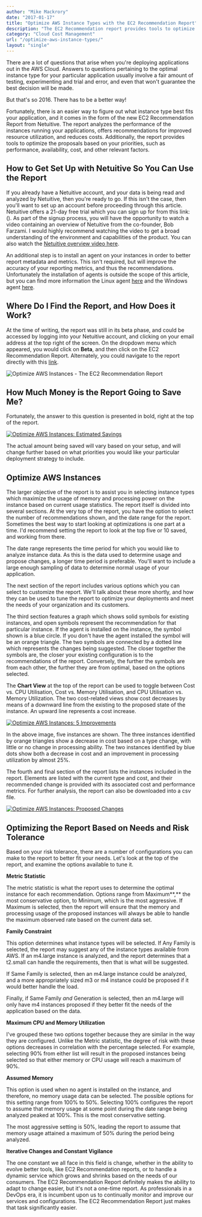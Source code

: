 ```yaml
---
author: "Mike Mackrory"
date: "2017-01-17"
title: "Optimize AWS Instance Types with the EC2 Recommendation Report"
description: "The EC2 Recommendation report provides tools to optimize AWS instances based on your priorities, such as performance, availability, cost, or other factors."
category: "Cloud Cost Management"
url: "/optimize-aws-instance-types/"
layout: "single"
---
```


There are a lot of questions that arise when you're deploying applications out in the AWS Cloud. Answers to questions pertaining to the optimal instance type for your particular application usually involve a fair amount of testing, experimenting and trial and error, and even that won't guarantee the best decision will be made.

But that's so 2016. There has to be a better way!

Fortunately, there is an easier way to figure out what instance type best fits your application, and it comes in the form of the new EC2 Recommendation Report from Netuitive. The report analyzes the performance of the instances running your applications, offers recommendations for improved resource utilization, and reduces costs. Additionally, the report provides tools to optimize the proposals based on your priorities, such as performance, availability, cost, and other relevant factors.

How to Get Set Up with Netuitive So You Can Use the Report
----------------------------------------------------------

If you already have a Netuitive account, and your data is being read and analyzed by Netuitive, then you're ready to go. If this isn't the case, then you'll want to set up an account before proceeding through this article. Netuitive offers a 21-day free trial which you can sign up for from this link: (</signup>). As part of the signup process, you will have the opportunity to watch a video containing an overview of Netuitive from the co-founder, Bob Farzami. I would highly recommend watching the video to get a broad understanding of the environment and capabilities of the product. You can also watch the [Netuitive overview video here](/netuitive-overview).

An additional step is to install an agent on your instances in order to better report metadata and metrics. This isn't required, but will improve the accuracy of your reporting metrics, and thus the recommendations. Unfortunately the installation of agents is outside the scope of this article, but you can find more information the Linux agent [here](https://help.netuitive.com/Content/Datasources/Netuitive/linux.htm) and the Windows agent [here](https://help.netuitive.com/Content/Integrations/windows.htm).

Where Do I Find the Report, and How Does it Work?
-------------------------------------------------

At the time of writing, the report was still in its beta phase, and could be accessed by logging into your Netuitive account, and clicking on your email address at the top right of the screen. On the dropdown menu which appeared, you would click on **Beta**, and then click on the EC2 Recommendation Report. Alternately, you could navigate to the report directly with this [link](https://app.netuitive.com/#/reports/ec2recommendation/latest).

![Optimize AWS Instances - The EC2 Recommendation Report](https://s3-us-west-2.amazonaws.com/com-netuitive-app-usw2-public/wp-content/uploads/2017/07/Fig1-The-EC2-Recommendation-Report-1024x573-1024x573.png)

How Much Money is the Report Going to Save Me?
----------------------------------------------

Fortunately, the answer to this question is presented in bold, right at the top of the report.

[![Optimize AWS Instances: Estimated Savings](https://s3-us-west-2.amazonaws.com/com-netuitive-app-usw2-public/wp-content/uploads/2017/07/Estimated-Savings.png)](https://s3-us-west-2.amazonaws.com/com-netuitive-app-usw2-public/wp-content/uploads/2017/07/Estimated-Savings.png)

The actual amount being saved will vary based on your setup, and will change further based on what priorities you would like your particular deployment strategy to include.

Optimize AWS Instances
----------------------

The larger objective of the report is to assist you in selecting instance types which maximize the usage of memory and processing power on the instance based on current usage statistics. The report itself is divided into several sections. At the very top of the report, you have the option to select the number of recommendations shown, and the date range for the report. Sometimes the best way to start looking at optimizations is one part at a time. I'd recommend setting the report to look at the top five or 10 saved, and working from there.

The date range represents the time period for which you would like to analyze instance data. As this is the data used to determine usage and propose changes, a longer time period is preferable. You'll want to include a large enough sampling of data to determine normal usage of your application.

The next section of the report includes various options which you can select to customize the report. We'll talk about these more shortly, and how they can be used to tune the report to optimize your deployments and meet the needs of your organization and its customers.

The third section features a graph which shows solid symbols for existing instances, and open symbols represent the recommendation for that particular instance. If the agent is installed on the instance, the symbol shown is a blue circle. If you don't have the agent installed the symbol will be an orange triangle. The two symbols are connected by a dotted line which represents the changes being suggested. The closer together the symbols are, the closer your existing configuration is to the recommendations of the report. Conversely, the further the symbols are from each other, the further they are from optimal, based on the options selected.

The **Chart View** at the top of the report can be used to toggle between Cost vs. CPU Utilisation, Cost vs. Memory Utilisation, and CPU Utilisation vs. Memory Utilization. The two cost-related views show cost decreases by means of a downward line from the existing to the proposed state of the instance. An upward line represents a cost increase.

[![Optimize AWS Instances: 5 Improvements](https://s3-us-west-2.amazonaws.com/com-netuitive-app-usw2-public/wp-content/uploads/2017/07/Five-Proposed-Improvements.png)](https://s3-us-west-2.amazonaws.com/com-netuitive-app-usw2-public/wp-content/uploads/2017/07/Five-Proposed-Improvements.png)

In the above image, five instances are shown. The three instances identified by orange triangles show a decrease in cost based on a type change, with little or no change in processing ability. The two instances identified by blue dots show both a decrease in cost and an improvement in processing utilization by almost 25%.

The fourth and final section of the report lists the instances included in the report. Elements are listed with the current type and cost, and their recommended change is provided with its associated cost and performance metrics. For further analysis, the report can also be downloaded into a csv file.

[![Optimize AWS Instances: Proposed Changes](https://s3-us-west-2.amazonaws.com/com-netuitive-app-usw2-public/wp-content/uploads/2017/07/proposed-changes-1024x95.png)](https://s3-us-west-2.amazonaws.com/com-netuitive-app-usw2-public/wp-content/uploads/2017/07/proposed-changes.png)

Optimizing the Report Based on Needs and Risk Tolerance
-------------------------------------------------------

Based on your risk tolerance, there are a number of configurations you can make to the report to better fit your needs. Let's look at the top of the report, and examine the options available to tune it.

**Metric Statistic**

The metric statistic is what the report uses to determine the optimal instance for each recommendation. Options range from Maximum**,** the most conservative option, to Minimum, which is the most aggressive. If Maximum is selected, then the report will ensure that the memory and processing usage of the proposed instances will always be able to handle the maximum observed rate based on the current data set.

**Family Constraint**

This option determines what instance types will be selected. If Any Family is selected, the report may suggest any of the instance types available from AWS. If an m4.large instance is analyzed, and the report determines that a t2.small can handle the requirements, then that is what will be suggested.

If Same Family is selected, then an m4.large instance could be analyzed, and a more appropriately sized m3 or m4 instance could be proposed if it would better handle the load.

Finally, if Same Family *and* Generation is selected, then an m4.large will only have m4 instances proposed if they better fit the needs of the application based on the data.

**Maximum CPU and Memory Utilization**

I've grouped these two options together because they are similar in the way they are configured. Unlike the Metric statistic, the degree of risk with these options decreases in correlation with the percentage selected. For example, selecting 90% from either list will result in the proposed instances being selected so that either memory or CPU usage will reach a maximum of 90%.

**Assumed Memory**

This option is used when no agent is installed on the instance, and therefore, no memory usage data can be selected. The possible options for this setting range from 100% to 50%. Selecting 100% configures the report to assume that memory usage at some point during the date range being analyzed peaked at 100%. This is the most conservative setting.

The most aggressive setting is 50%, leading the report to assume that memory usage attained a maximum of 50% during the period being analyzed.

**Iterative Changes and Constant Vigilance**

The one constant we all face in this field is change, whether in the ability to evolve better tools, like EC2 Recommendation reports, or to handle a dynamic service which grows and shrinks based on the needs of our consumers. The EC2 Recommendation Report definitely makes the ability to adapt to change easier, but it's not a one-time report. As professionals in a DevOps era, it is incumbent upon us to continually monitor and improve our services and configurations. The EC2 Recommendation Report just makes that task significantly easier.
